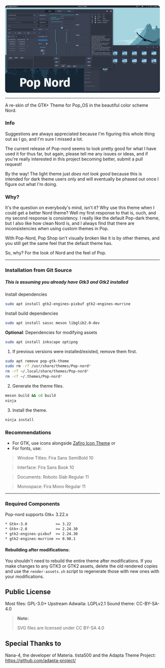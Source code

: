 <p align="center">
<img src="https://github.com/Zaedus/Pop-nord/raw/master/.github/Pop-nord.png"/>
</p>

-------------------
A re-skin of the GTK+ Theme for Pop_OS in the beautiful color scheme Nord.

### Info

Suggestions are always appreciated because I'm figuring this whole thing out as I go, and I'm sure I missed a lot.

The current release of Pop-nord seems to look pretty good for what I have used it for thus far, but again, please tell me any issues or ideas, and if you're really interested in this project becoming better, submit a pull request!

By the way! The light theme just *does not look good* because this is intended for dark theme users only and will eventually be phased out once I figure out what I'm doing.

### Why?

It's the question on everybody's mind, isn't it? Why use this theme when I could get a better Nord theme? Well my first response to that is, ouch, and my second response is consistency. I really like the default Pop-dark theme, but I also like how clean Nord is, and I always find that there are inconsistencies when using custom themes in Pop.

With Pop-Nord, Pop Shop isn't visually broken like it is by other themes, and you still get the same feel that the default theme has.

So, why? For the look of Nord and the feel of Pop.

-------------------

### Installation from Git Source

##### This is assuming you already have Gtk3 and Gtk2 installed

Install dependencies
```bash
sudo apt install gtk2-engines-pixbuf gtk2-engines-murrine
```

Install build dependencies
```bash
sudo apt install sassc meson libglib2.0-dev
```

**Optional**: Dependencies for modifying assets
```bash
sudo apt install inkscape optipng
```

1. If previous versions were installed/existed, remove them first.

 ```bash
 sudo apt remove pop-gtk-theme
 sudo rm -rf /usr/share/themes/Pop-nord*
 rm -rf ~/.local/share/themes/Pop-nord*
 rm -rf ~/.themes/Pop-nord*
 ```

2. Generate the theme files.

 ```bash
meson build && cd build
ninja
```

3. Install the theme.

 ```bash
ninja install
```

### Recommendations

- For GTK, use icons alongside [Zafiro Icon Theme](https://github.com/zayronxio/Zafiro-icons) or
- For fonts, use:
 > Window Titles: Fira Sans SemiBold 10

 > Interface: Fira Sans Book 10

 > Documents: Roboto Slab Regular 11

 > Monospace: Fira Mono Regular 11

-------------------

### Required Components
Pop-nord supports Gtk+ 3.22.x

```
* Gtk+-3.0             >= 3.22
* Gtk+-2.0             >= 2.24.30
* gtk2-engines-pixbuf  >= 2.24.30
* gtk2-engines-murrine >= 0.98.1
```


#### Rebuilding after modifications:

You shouldn't need to rebuild the entire theme after modifications. If you make
changes to any GTK3 or GTK2 assets, delete the old rendered copies and use the
`render-assets.sh` script to regenerate those with new ones with your
modifications.

Public License
--------------
 Most files: GPL-3.0+
 Upstream Adwaita: LGPLv2.1
 Sound theme: CC-BY-SA-4.0


 > **Note:**
 >
 > SVG files are licensed under CC BY-SA 4.0

Special Thanks to
--------------
 Nana-4, the developer of Materia.
 tista500 and the Adapta Theme Project: https://github.com/adapta-project/
